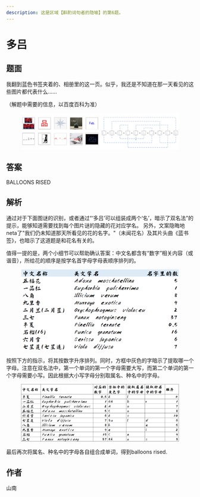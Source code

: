 ```yaml
---
description: 这是区域【斟酌词句者的隐喻】的第6题。
---
```


# 多吕

## 题面

我翻到蓝色书签夹着的、相册里的这一页。似乎，我还是不知道在那一天看见的这些图片都代表什么……

（解题中需要的信息，以百度百科为准）

<figure><img src="../../../.gitbook/assets/image (37).png" alt=""><figcaption></figcaption></figure>

## 答案

BALLOONS RISED

## 解析

通过对于下面图谜的识别，或者通过“‘多吕’可以组装成两个‘名’，暗示了双名法”的提示，能够知道需要找到每个图片谜的隐藏的花对应学名。 另外，文案隐晦地neta了"我们仍未知道那天所看见的花的名字。"（未闻花名）及其片头曲《蓝书签》，也暗示了这道题是和花名有关的。

值得一提的是，两个小细节可以帮助确认答案：中文名都含有“数字”相关内容（或谐音），所给花的顺序是按学名首字母字母表顺序排列的。

<figure><img src="../../../.gitbook/assets/image (38).png" alt=""><figcaption></figcaption></figure>

按照下方的指示，将其按数字升序排列。同时，方框中灰色的字暗示了提取哪一个字母。注意在双名法中，第一个单词的第一个字母需要大写，而第二个单词的第一个字母需要小写。因此根据大小写字母分别取属名、种名中的字母。

<figure><img src="../../../.gitbook/assets/image (39).png" alt=""><figcaption></figcaption></figure>

最后再次将属名、种名中的字母各自组合成单词，得到balloons rised.

## 作者

山南
